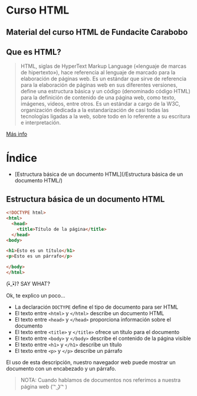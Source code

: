 # Curso HTML
Material del curso HTML de Fundacite Carabobo
----

Que es HTML?
---

>HTML, siglas de HyperText Markup Language («lenguaje de marcas de hipertexto»), hace referencia al lenguaje de marcado para la elaboración de páginas web. Es un estándar que sirve de referencia para la elaboración de páginas web en sus diferentes versiones, define una estructura básica y un código (denominado código HTML) para la definición de contenido de una página web, como texto, imágenes, videos, entre otros. Es un estándar a cargo de la W3C, organización dedicada a la estandarización de casi todas las tecnologías ligadas a la web, sobre todo en lo referente a su escritura e interpretación.

[Más info](https://es.wikipedia.org/wiki/HTML)

# Índice 

* [Estructura básica de un documento HTML](/Estructura básica de un documento HTML/)

## Estructura básica de un documento HTML


```html
<!DOCTYPE html>
<html>
  <head>
    <title>Título de la página</title>
  </head>
<body>

<h1>Esto es un título</h1>
<p>Esto es un párrafo</p>

</body>
</html>
```

(•ิ_•ิ)? SAY WHAT?

Ok, te explico un poco...

* La declaración ```DOCTYPE``` define el tipo de documento para ser HTML
* El texto entre ```<html>``` y ```</html>``` describe un documento HTML
* El texto entre ```<head>``` y ```</head>``` proporciona información sobre el documento
* El texto entre ```<title>``` y ```</title>``` ofrece un título para el documento
* El texto entre ```<body>``` y ```</body>``` describe el contenido de la página visible
* El texto entre ```<h1>``` y ```</h1>``` describe un título
* El texto entre ```<p>``` y ```</p>``` describe un párrafo

El uso de esta descripción, nuestro navegador web puede mostrar un documento con un encabezado y un párrafo.

> NOTA: Cuando hablamos de documentos nos referimos a nuestra página web ( ͡ᵔ ͜ʖ ͡ᵔ )



